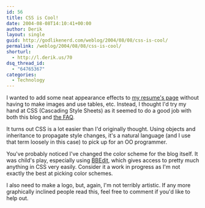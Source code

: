 ```yaml
---
id: 56
title: CSS is Cool!
date: 2004-08-08T14:10:41+00:00
author: Derik
layout: single
guid: http://godlikenerd.com/weblog/2004/08/08/css-is-cool/
permalink: /weblog/2004/08/08/css-is-cool/
shorturl:
  - http://l.derik.us/70
dsq_thread_id:
  - "64765367"
categories:
  - Technology
---
```

I wanted to add some neat appearance effects to [my resume's page](/resume) without having to make images and use tables, etc. Instead, I thought I'd try my hand at CSS (Cascading Style Sheets) as it seemed to do a good job with both this blog and [the FAQ](/osxforumfaq).

It turns out CSS is a lot easier than I'd originally thought. Using objects and inheritance to propagate style changes, it's a natural language (and I use that term loosely in this case) to pick up for an OO programmer.

You've probably noticed I've changed the color scheme for the blog itself. It was child's play, especially using [BBEdit](http://www.bbedit.com), which gives access to pretty much anything in CSS very easily. Consider it a work in progress as I'm not exactly the best at picking color schemes.

I also need to make a logo, but, again, I'm not terribly artistic. If any more graphically inclined people read this, feel free to comment if you'd like to help out.